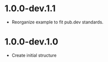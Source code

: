 # 1.0.0-dev.1.1

* Reorganize example to fit pub.dev standards.

# 1.0.0-dev.1.0

* Create initial structure
